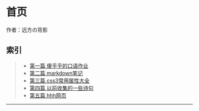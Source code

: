 # 首页
作者：远方の背影

## 索引

> * [第一篇 傻乎乎的口语作业](01.md)
> * [第二篇 markdown笔记](markdown.md)
> * [第三篇 css3常用属性大全](css3.md)
> * [第四篇 以前收集的一些诗句](verse.md)
> * [第五篇 hhh网页](index.html)
----



